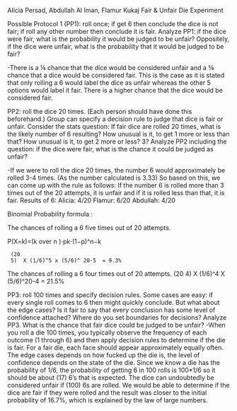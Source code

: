 Alicia Persad, Abdullah Al Iman, Flamur Kukaj
Fair & Unfair Die Experiment

Possible Protocol 1 (PP1): roll once; if get 6 then conclude the dice is not fair; if roll any other number then conclude it is fair. Analyze PP1: 
if the dice were fair, what is the probability it would be judged to be unfair? Oppositely, if the dice were unfair, what is the probability that it would be judged to be fair?

-There is a ⅙ chance that the dice would be considered unfair and a ⅚ chance that a dice would be considered fair. This is the case as it is stated that only rolling a 6 would label the dice as unfair whereas the other 5 options would label it fair. There is a higher chance that the dice would be considered fair.

PP2: roll the dice 20 times. (Each person should have done this beforehand.) Group can specify a decision rule to judge that dice is fair or unfair. Consider the stats question:
 If fair dice are rolled 20 times, what is the likely number of 6 resulting? How unusual is it, to get 1 more or less than that? How unusual is it, to get 2 more or less? 3? Analyze PP2 including the question: if the dice were fair, what is the chance it could be judged as unfair?


-If we were to roll the dice 20 times, the number 6 would approximately be rolled 3-4 times. (As the number calculated is 3.33)  So based on this, we can come up with the rule as follows: If the number 6 is rolled more than 3 times out of the 20 attempts, it is unfair and if it is rolled less than that, it is fair. 
Results of 6:
Alicia: 4/20
Flamur: 6/20
Abdullah: 4/20


Binomial Probability formula : 

The chances of rolling a 6 five times out of 20 attempts.

P(X=k)=(k over n ​)⋅pk⋅(1−p)^n−k 

     (20
     5)  X (1/6)^5 x (5/6)^ 20-5  = 9.3% 


The chances of rolling a 6 four times out of 20 attempts.
    (20
      4)  X (1/6)^4 X (5/6)^20-4 = 21.5%




PP3: roll 100 times and specify decision rules. Some cases are easy: if every single roll comes to 6 then might quickly conclude. But what about the edge cases? Is it fair to say that every conclusion has some level of confidence attached? Where do you set boundaries for decisions? Analyze PP3. What is the chance that fair dice could be judged to be unfair?
-When you roll a die 100 times, you typically observe the frequency of each outcome (1 through 6) and then apply decision rules to determine if the die is fair. For a fair die, each face should appear approximately equally often. The edge cases depends on how fucked up the die is, the level of confidence depends on the state of the die. Since we know a die has the probability of 1/6, the probability of getting 6 in 100 rolls is 100*1/6 so it should be about (17) 6’s that is expected. The dice can undoubtedly be considered unfair if (100) 6s are rolled. We would be able to determine if the dice are fair if they were rolled and the result was closer to the initial probability of 16.7%, which is explained by the law of large numbers.
